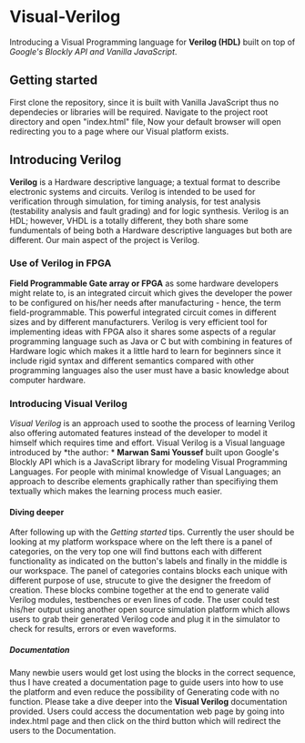 # Visual-Verilog

Introducing a Visual Programming language for **Verilog (HDL)** built on top of *Google's Blockly API and Vanilla JavaScript*.



## Getting started

First clone the repository, since it is built with Vanilla JavaScript thus no dependecies or libraries
will be required. Navigate to the project root directory and open "index.html" file, Now your default
browser will open redirecting you to a page where our Visual platform exists.




## Introducing Verilog

**Verilog** is a Hardware descriptive language; a textual format to describe electronic systems and circuits.
Verilog is intended to be used for verification through simulation, for timing analysis, for test analysis (testability analysis and fault grading) and for logic synthesis. Verilog is an HDL; however, VHDL is a totally different, they both share some fundumentals of being both a Hardware descriptive languages but both are different. Our main aspect of the project is Verilog.



### Use of Verilog in FPGA

**Field Programmable Gate array or FPGA** as some hardware developers might relate to,  is an integrated circuit which gives the developer the power to be configured on his/her needs after manufacturing - hence, the term field-programmable. This powerful integrated circuit comes in different sizes and by different manufacturers. Verilog is very efficient tool for implementing ideas with FPGA also it shares some aspects of a regular programming language such as Java or C but with combining in features of Hardware logic which makes it a little hard to learn for beginners since it include rigid syntax and different semantics compared with other programming languages also the user must have a basic knowledge about computer hardware.




### Introducing Visual Verilog

*Visual Verilog* is an approach used to soothe the process of learning Verilog also offering automated features instead of the developer to model it himself which requires time and effort. Visual Verilog is a Visual language introduced by *the author: * **Marwan Sami Youssef** built upon Google's Blockly API which is a JavaScript library for modeling Visual Programming Languages. For people with minimal knowledge of Visual Languages; an approach to describe elements graphically rather than specifiying them textually which makes the learning process much easier.





#### Diving deeper

After following up with the *Getting started* tips. Currently the user should be looking at my platform workspace where on the left there is a panel of categories, on the very top one will find buttons each with
different functionality as indicated on the button's labels and finally in the middle is our workspace.
The panel of categories contains blocks each unique with different purpose of use, strucute to give the designer the freedom of creation. These blocks combine together at the end to generate valid Verilog modules, testbenches or even lines of code. The user could test his/her output using another open source simulation platform which allows users to grab their generated Verilog code and plug it in the simulator to check for results, errors or even waveforms.




##### Documentation

Many newbie users would get lost using the blocks in the correct sequence, thus I have created a documentation page to guide users into how to use the platform and even reduce the possibility of Generating code with no function. Please take a dive deeper into the **Visual Verilog** documentation provided. Users could access the documentation web page by going into index.html page and then click on the third button which will redirect the users to the Documentation.
